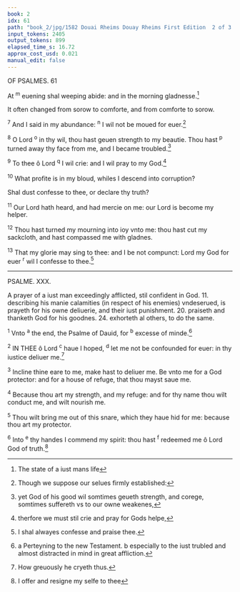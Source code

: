 ```yaml
---
book: 2
idx: 61
path: "book_2/jpg/1582 Douai Rheims Douay Rheims First Edition  2 of 3 1610 Old Testament.pdf-61.jpg"
input_tokens: 2405
output_tokens: 899
elapsed_time_s: 16.72
approx_cost_usd: 0.021
manual_edit: false
---
```

OF PSALMES. 61

At <sup>m</sup> euening shal weeping abide: and in the morning gladnesse.[^1]

It often changed from sorow to comforte, and from comforte to sorow.

<sup>7</sup> And I said in my abundance: <sup>n</sup> I wil not be moued for euer.[^2]

<sup>8</sup> O Lord <sup>o</sup> in thy wil, thou hast geuen strength to my beautie. Thou hast <sup>p</sup> turned away thy face from me, and I became troubled.[^3]

<sup>9</sup> To thee ô Lord <sup>q</sup> I wil crie: and I wil pray to my God.[^4]

<sup>10</sup> What profite is in my bloud, whiles I descend into corruption?

Shal dust confesse to thee, or declare thy truth?

<sup>11</sup> Our Lord hath heard, and had mercie on me: our Lord is become my helper.

<sup>12</sup> Thou hast turned my mourning into ioy vnto me: thou hast cut my sackcloth, and hast compassed me with gladnes.

<sup>13</sup> That my glorie may sing to thee: and I be not compunct: Lord my God for euer <sup>r</sup> wil I confesse to thee.[^5]

---

PSALME. XXX.

<aside>A prayer of a iust man exceedingly afflicted, stil confident in God. 11. describing his manie calamities (in respect of his enemies) vndeserued, is prayeth for his owne deliuerie, and their iust punishment. 20. praiseth and thanketh God for his goodnes. 24. exhorteth al others, to do the same.</aside>

<sup>1</sup> Vnto <sup>a</sup> the end, the Psalme of Dauid, for <sup>b</sup> excesse of minde.[^6]

<sup>2</sup> IN THEE ô Lord <sup>c</sup> haue I hoped, <sup>d</sup> let me not be confounded for euer: in thy iustice deliuer me.[^7]

<sup>3</sup> Incline thine eare to me, make hast to deliuer me. Be vnto me for a God protector: and for a house of refuge, that thou mayst saue me.

<sup>4</sup> Because thou art my strength, and my refuge: and for thy name thou wilt conduct me, and wilt nourish me.

<sup>5</sup> Thou wilt bring me out of this snare, which they haue hid for me: because thou art my protector.

<sup>6</sup> Into <sup>e</sup> thy handes I commend my spirit: thou hast <sup>f</sup> redeemed me ô Lord God of truth.[^8]

[^1]: The state of a iust mans life
[^2]: Though we suppose our selues firmly established:
[^3]: yet God of his good wil somtimes geueth strength, and corege, somtimes suffereth vs to our owne weakenes,
[^4]: therfore we must stil crie and pray for Gods helpe,
[^5]: I shal alwayes confesse and praise thee.
[^6]: a Perteyning to the new Testament. b especially to the iust trubled and almost distracted in mind in great affliction.
[^7]: How greuously he cryeth thus.
[^8]: I offer and resigne my selfe to thee